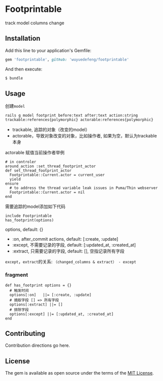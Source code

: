 # Footprintable
track model columns change

## Installation
Add this line to your application's Gemfile:

```ruby
gem 'footprintable', github: 'wuyuedefeng/footprintable'
```

And then execute:
```bash
$ bundle
```

## Usage
创建`model`
```
rails g model footprint before:text after:text action:string trackable:references{polymorphic} actorable:references{polymorphic}
```

* trackable, 追踪的对象（改变的model）
* actorable，导致对象改变的对象，比如操作者, 如果为空，默认为trackable本身

actorable 赋值当前操作者举例
```
# in controler
around_action :set_thread_footprint_actor
def set_thread_footprint_actor
  Footprintable::Current.actor = current_user
  yield
ensure
  # to address the thread variable leak issues in Puma/Thin webserver
  Footprintable::Current.actor = nil
end
```

需要追踪的model添加如下代码
```
include Footprintable
has_footprint(options) 
```
options, default: {}
* :on, after_commit actions, default: [:create, :update]
* :except, 不需要记录的字段, default: [:updated_at, :created_at]
* :extract, 只需要记录的字段, default: [], 空指记录所有字段

`except`，`extract`的关系: `（changed_columns & extract） - except`

### fragment
```
def has_footprint options = {}
  # 触发时间
  options[:on]   ||= [:create, :update]
  # 摘取字段 [] => 所有字段
  options[:extract] ||= []
  # 排除字段
  options[:except] ||= [:updated_at, :created_at]
end
```

## Contributing
Contribution directions go here.

## License
The gem is available as open source under the terms of the [MIT License](http://opensource.org/licenses/MIT).
